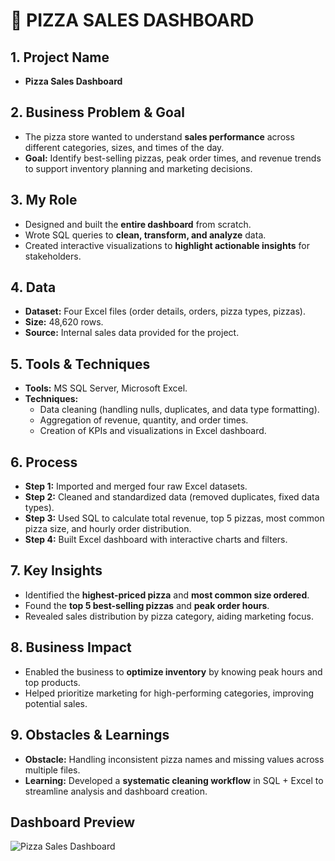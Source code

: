 # **🍕 PIZZA SALES DASHBOARD**

## **1. Project Name**
- **Pizza Sales Dashboard**

## **2. Business Problem & Goal**
- The pizza store wanted to understand **sales performance** across different categories, sizes, and times of the day.  
- **Goal:** Identify best-selling pizzas, peak order times, and revenue trends to support inventory planning and marketing decisions.

## **3. My Role**
- Designed and built the **entire dashboard** from scratch.  
- Wrote SQL queries to **clean, transform, and analyze** data.  
- Created interactive visualizations to **highlight actionable insights** for stakeholders.

## **4. Data**
- **Dataset:** Four Excel files (order details, orders, pizza types, pizzas).  
- **Size:** 48,620 rows.  
- **Source:** Internal sales data provided for the project.  

## **5. Tools & Techniques**
- **Tools:** MS SQL Server, Microsoft Excel.  
- **Techniques:**  
  - Data cleaning (handling nulls, duplicates, and data type formatting).  
  - Aggregation of revenue, quantity, and order times.  
  - Creation of KPIs and visualizations in Excel dashboard.  

## **6. Process**
- **Step 1:** Imported and merged four raw Excel datasets.  
- **Step 2:** Cleaned and standardized data (removed duplicates, fixed data types).  
- **Step 3:** Used SQL to calculate total revenue, top 5 pizzas, most common pizza size, and hourly order distribution.  
- **Step 4:** Built Excel dashboard with interactive charts and filters.  

## **7. Key Insights**
- Identified the **highest-priced pizza** and **most common size ordered**.  
- Found the **top 5 best-selling pizzas** and **peak order hours**.  
- Revealed sales distribution by pizza category, aiding marketing focus.  

## **8. Business Impact**
- Enabled the business to **optimize inventory** by knowing peak hours and top products.  
- Helped prioritize marketing for high-performing categories, improving potential sales.  

## **9. Obstacles & Learnings**
- **Obstacle:** Handling inconsistent pizza names and missing values across multiple files.  
- **Learning:** Developed a **systematic cleaning workflow** in SQL + Excel to streamline analysis and dashboard creation.

## Dashboard Preview  
![Pizza Sales Dashboard]()
